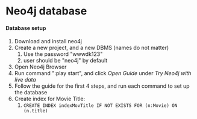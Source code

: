 # Neo4j database 

#### Database setup

1. Download and install neo4j
2. Create a new project, and a new DBMS (names do not matter)
   1. Use the password "wwwdk123"
   2. user should be "neo4j" by default
3. Open Neo4j Browser
4. Run command ":play start", and click *Open Guide* under *Try Neo4j with live data*
5. Follow the guide for the first 4 steps, and run each command to set up the database
6. Create index for Movie Title:
   1. `CREATE INDEX indexMovTitle IF NOT EXISTS FOR (n:Movie) ON (n.title)`
